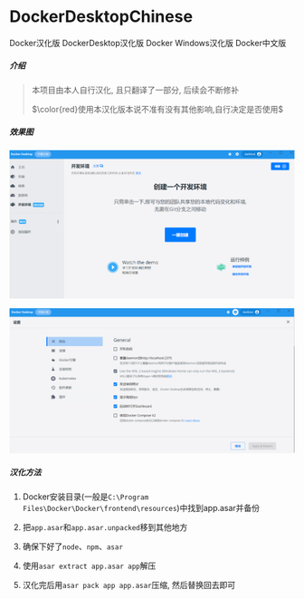 # DockerDesktopChinese
Docker汉化版	DockerDesktop汉化版	Docker Windows汉化版	Docker中文版

##### 介绍

> 本项目由本人自行汉化, 且只翻译了一部分, 后续会不断修补
>
> $\color{red}使用本汉化版本说不准有没有其他影响,自行决定是否使用$

##### 效果图

![image-20220623183747749](README.assets\image-20220623183747749.png)

![image-20220623183808530](README.assets\image-20220623183808530.png)

##### 汉化方法

1. Docker安装目录(一般是`C:\Program Files\Docker\Docker\frontend\resources`)中找到app.asar并备份

2. 把`app.asar`和`app.asar.unpacked`移到其他地方
3. 确保下好了`node`、`npm`、`asar`
4. 使用`asar extract app.asar app`解压
5. 汉化完后用`asar pack app app.asar`压缩, 然后替换回去即可
